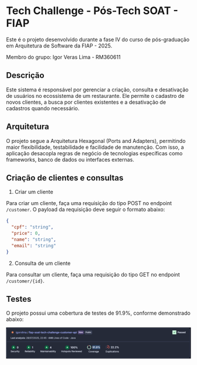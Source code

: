 # Tech Challenge - Pós-Tech SOAT - FIAP

Este é o projeto desenvolvido durante a fase IV do curso de pós-graduação em Arquitetura de Software da FIAP - 2025.

Membro do grupo: Igor Veras Lima - RM360611

## Descrição

Este sistema é responsável por gerenciar a criação, consulta e desativação de usuários no ecossistema de um restaurante. Ele permite o cadastro de novos clientes, a busca por clientes existentes e a desativação de cadastros quando necessário.

## Arquitetura

O projeto segue a Arquitetura Hexagonal (Ports and Adapters), permitindo maior flexibilidade, testabilidade e facilidade de manutenção. Com isso, a aplicação desacopla regras de negócio de tecnologias específicas como frameworks, banco de dados ou interfaces externas.

## Criação de clientes e consultas

1. Criar um cliente

Para criar um cliente, faça uma requisição do tipo POST no endpoint `/customer`. O payload da requisição deve seguir o formato abaixo:

```json
{
  "cpf": "string",
  "price": 0,
  "name": "string",
  "email": "string"
}
```

2. Consulta de um cliente

Para consultar um cliente, faça uma requisição do tipo GET no endpoint `/customer/{id}`.

## Testes

O projeto possui uma cobertura de testes de 91.9%, conforme demonstrado abaixo:

![Imagem SonarQube](.github/assets/sonar-customer.png)